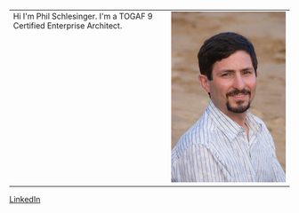 

<table style="border: none;">
  <tr border="0">
    <td valign="top">Hi I'm Phil Schlesinger.  I'm a TOGAF 9 Certified Enterprise Architect.</td>
    <td><img src="https://raw.githubusercontent.com/theschles/theschles.github.io/refs/heads/main/assets/img/portrait.jpg"/></td>
  </tr>
</table>

[LinkedIn](https://www.linkedin.com/in/philiphschlesinger/)

